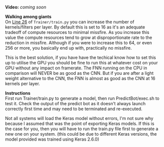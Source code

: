**Video:** _coming soon_

**Walking among giants**<br>
On [Line 26](https://github.com/mrbid/CSGO_TENSOR_TRIGGER/blob/main/GOBOT12_CNN/Trainer/train.py#L26) of `Trainer/train.py` you can increase the number of kernels/filters per layer. By default this is set to 16 as it's an adequate tradeoff of compute resources to minimal missfire. As you increase this value the compute resources tend to grow at disproportionate rate to the reduction in missfire. Although if you were to increase this to 64, or even 256 or more, you basically end up with, practically no missfire.

This is the best solution, if you have have the techical know how to set this up to utilise the GPU you should be fine to run this at whatever cost on your GPU without any impact on framerate. The FNN running on the CPU in comparison will NEVER be as good as the CNN. But if you are after a light weight alternative to the CNN, the FNN is almost as good as the CNN at 16 kernels per layer.

**Instructions**<br>
First run Trainer/train.py to generate a model, then run PredictBot/exec.sh to test it. Check the output of the predict bot as it doesn't always launch correctly first time and may need to be terminated and re-executed.

Not all systems will load the Keras model without errors, I'm not sure why because I assumed that was the point of exporting Keras models. If this is the case for you, then you will have to run the train.py file first to generate a new one on your system. (this could be due to different Keras versions, the model provided was trained using Keras 2.6.0)
